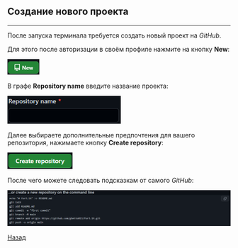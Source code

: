 ## Создание нового проекта
---
После запуска терминала требуется создать новый проект на *GitHub*.

Для этого после авторизации в своём профиле нажмите на кнопку **New**:

![](./assets/button%20new.png)

В графе **Repository name** введите название проекта:

![](./assets/repository%20name.png)

Далее выбираете дополнительные предпочтения для вашего репозитория, нажимаете кнопку **Create repository**:

![](./assets/create%20repository.png)

После чего можете следовать подсказкам от самого *GitHub*:

![](./assets/command%20line.png)

[Назад](./readme.md)